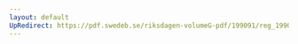 ```yaml
---
layout: default
UpRedirect: https://pdf.swedeb.se/riksdagen-volumeG-pdf/199091/reg_199091/reg_199091_1057.pdf
---
```

